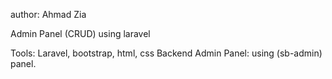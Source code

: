 author: Ahmad Zia

Admin Panel (CRUD) using laravel

Tools: Laravel, bootstrap, html, css
Backend Admin Panel: using (sb-admin) panel.
